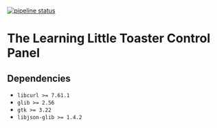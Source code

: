 [![pipeline status](https://gitlab.com/tristan957/tllt-cp/badges/master/pipeline.svg)](https://gitlab.com/tristan957/tllt-cp/commits/master)

# The Learning Little Toaster Control Panel

## Dependencies

* `libcurl >= 7.61.1`
* `glib >= 2.56`
* `gtk >= 3.22`
* `libjson-glib >= 1.4.2`
